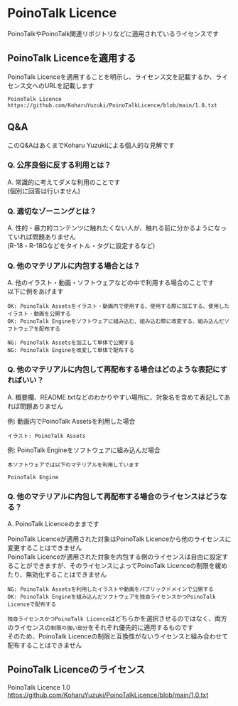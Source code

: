 # PoinoTalk Licence
PoinoTalkやPoinoTalk関連リポジトリなどに適用されているライセンスです  

## PoinoTalk Licenceを適用する
PoinoTalk Licenceを適用することを明示し、ライセンス文を記載するか、ライセンス文へのURLを記載します  

```
PoinoTalk Licence
https://github.com/KoharuYuzuki/PoinoTalkLicence/blob/main/1.0.txt
```

## Q&A
このQ&AはあくまでKoharu Yuzukiによる個人的な見解です  

### Q. 公序良俗に反する利用とは？
A. 常識的に考えてダメな利用のことです  
(個別に回答は行いません)  

### Q. 適切なゾーニングとは？
A. 性的・暴力的コンテンツに触れたくない人が、触れる前に分かるようになっていれば問題ありません  
(R-18・R-18Gなどをタイトル・タグに設定するなど)  

### Q. 他のマテリアルに内包する場合とは？
A. 他のイラスト・動画・ソフトウェアなどの中で利用する場合のことです  
以下に例をあげます  

```
OK: PoinoTalk Assetsをイラスト・動画内で使用する、使用する際に加工する、使用したイラスト・動画を公開する
OK: PoinoTalk Engineをソフトウェアに組み込む、組み込む際に改変する、組み込んだソフトウェアを配布する
```
```
NG: PoinoTalk Assetsを加工して単体で公開する
NG: PoinoTalk Engineを改変して単体で配布する
```

### Q. 他のマテリアルに内包して再配布する場合はどのような表記にすればいい？
A. 概要欄、README.txtなどのわかりやすい場所に、対象名を含めて表記してあれば問題ありません  

例: 動画内でPoinoTalk Assetsを利用した場合  
```
イラスト: PoinoTalk Assets
```

例: PoinoTalk Engineをソフトウェアに組み込んだ場合  
```
本ソフトウェアでは以下のマテリアルを利用しています

PoinoTalk Engine
```

### Q. 他のマテリアルに内包して再配布する場合のライセンスはどうなる？
A. PoinoTalk Licenceのままです  

PoinoTalk Licenceが適用された対象はPoinoTalk Licenceから他のライセンスに変更することはできません  
PoinoTalk Licenceが適用された対象を内包する側のライセンスは自由に設定することができますが、そのライセンスによってPoinoTalk Licenceの制限を緩めたり、無効化することはできません  

```
NG: PoinoTalk Assetsを利用したイラストや動画をパブリックドメインで公開する
OK: PoinoTalk Engineを組み込んだソフトウェアを独自ライセンスかつPoinoTalk Licenceで配布する
```

`独自ライセンスかつPoinoTalk Licence`はどちらかを選択させるのではなく、両方のライセンスの`制限の強い部分`をそれぞれ優先的に適用するものです  
そのため、PoinoTalk Licenceの制限と互換性がないライセンスと組み合わせて配布することはできません  

## PoinoTalk Licenceのライセンス
PoinoTalk Licence 1.0  
https://github.com/KoharuYuzuki/PoinoTalkLicence/blob/main/1.0.txt
